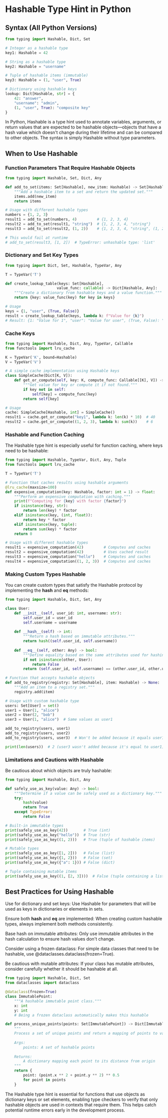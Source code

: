 # Hashable Type Hint in Python

## Syntax (All Python Versions)
```python
from typing import Hashable, Dict, Set

# Integer as a hashable type
key1: Hashable = 42

# String as a hashable type
key2: Hashable = "username"

# Tuple of hashable items (immutable)
key3: Hashable = (1, "user", True)

# Dictionary using hashable keys
lookup: Dict[Hashable, str] = {
    42: "answer",
    "username": "admin",
    (1, "user", True): "composite key"
}
```

In Python, Hashable is a type hint used to annotate variables, arguments, or return values that are expected to be hashable objects—objects that have a hash value which doesn't change during their lifetime and can be compared to other objects. The syntax is simply Hashable without type parameters.

## When to Use Hashable

### Function Parameters That Require Hashable Objects
```python
from typing import Hashable, Set, Dict, Any

def add_to_set(items: Set[Hashable], new_item: Hashable) -> Set[Hashable]:
    """Add a hashable item to a set and return the updated set."""
    items.add(new_item)
    return items

# Usage with different hashable types
numbers = {1, 2, 3}
result1 = add_to_set(numbers, 4)         # {1, 2, 3, 4}
result2 = add_to_set(result1, "string")  # {1, 2, 3, 4, "string"}
result3 = add_to_set(result2, (1, 2))    # {1, 2, 3, 4, "string", (1, 2)}

# This would fail at runtime
# add_to_set(result3, [1, 2])  # TypeError: unhashable type: 'list'
```

### Dictionary and Set Key Types
```python
from typing import Dict, Set, Hashable, TypeVar, Any

T = TypeVar('T')

def create_lookup_table(keys: Set[Hashable], 
                       value_func: callable) -> Dict[Hashable, Any]:
    """Create a dictionary from hashable keys and a value function."""
    return {key: value_func(key) for key in keys}

# Usage
keys = {1, "user", (True, False)}
result = create_lookup_table(keys, lambda k: f"Value for {k}")
# Result: {1: "Value for 1", "user": "Value for user", (True, False): "Value for (True, False)"}
```

### Cache Keys
```python
from typing import Hashable, Dict, Any, TypeVar, Callable
from functools import lru_cache

K = TypeVar('K', bound=Hashable)
V = TypeVar('V')

# A simple cache implementation using Hashable keys
class SimpleCache(Dict[K, V]):
    def get_or_compute(self, key: K, compute_func: Callable[[K], V]) -> V:
        """Get value for key or compute it if not found."""
        if key not in self:
            self[key] = compute_func(key)
        return self[key]

# Usage
cache: SimpleCache[Hashable, int] = SimpleCache()
result1 = cache.get_or_compute("key1", lambda k: len(k) * 10)  # 40
result2 = cache.get_or_compute((1, 2, 3), lambda k: sum(k))    # 6
```

### Hashable and Function Caching
The Hashable type hint is especially useful for function caching, where keys need to be hashable:
```python
from typing import Hashable, TypeVar, Dict, Any, Tuple
from functools import lru_cache

T = TypeVar('T')

# Function that caches results using hashable arguments
@lru_cache(maxsize=100)
def expensive_computation(key: Hashable, factor: int = 1) -> float:
    """Perform an expensive computation with caching."""
    print(f"Computing for {key} with factor {factor}")
    if isinstance(key, str):
        return len(key) * factor
    elif isinstance(key, (int, float)):
        return key * factor
    elif isinstance(key, tuple):
        return sum(key) * factor
    return 0

# Usage with different hashable types
result1 = expensive_computation(42)         # Computes and caches
result2 = expensive_computation(42)         # Uses cached result
result3 = expensive_computation("hello")    # Computes and caches
result4 = expensive_computation((1, 2, 3))  # Computes and caches
```

### Making Custom Types Hashable
You can create custom types that satisfy the Hashable protocol by implementing the __hash__ and __eq__ methods:
```python
from typing import Hashable, Dict, Set, Any

class User:
    def __init__(self, user_id: int, username: str):
        self.user_id = user_id
        self.username = username
    
    def __hash__(self) -> int:
        """Return a hash based on immutable attributes."""
        return hash((self.user_id, self.username))
    
    def __eq__(self, other: Any) -> bool:
        """Define equality based on the same attributes used for hashing."""
        if not isinstance(other, User):
            return False
        return (self.user_id, self.username) == (other.user_id, other.username)

# Function that accepts hashable objects
def add_to_registry(registry: Set[Hashable], item: Hashable) -> None:
    """Add an item to a registry set."""
    registry.add(item)

# Usage with custom hashable type
users: Set[User] = set()
user1 = User(1, "alice")
user2 = User(2, "bob")
user3 = User(1, "alice")  # Same values as user1

add_to_registry(users, user1)
add_to_registry(users, user2)
add_to_registry(users, user3)  # Won't be added because it equals user1

print(len(users))  # 2 (user3 wasn't added because it's equal to user1)
```

### Limitations and Cautions with Hashable
Be cautious about which objects are truly hashable:
```python
from typing import Hashable, Dict, Any

def safely_use_as_key(value: Any) -> bool:
    """Determine if a value can be safely used as a dictionary key."""
    try:
        hash(value)
        return True
    except TypeError:
        return False

# Built-in immutable types
print(safely_use_as_key(42))       # True (int)
print(safely_use_as_key("hello"))  # True (str)
print(safely_use_as_key((1, 2)))   # True (tuple of hashable items)

# Mutable types
print(safely_use_as_key([1, 2]))   # False (list)
print(safely_use_as_key({1, 2}))   # False (set)
print(safely_use_as_key({"a": 1})) # False (dict)

# Tuple containing mutable items
print(safely_use_as_key((1, [2, 3])))  # False (tuple containing a list)
```

## Best Practices for Using Hashable
Use for dictionary and set keys: Use Hashable for parameters that will be used as keys in dictionaries or elements in sets.

Ensure both __hash__ and __eq__ are implemented: When creating custom hashable types, always implement both methods consistently.

Base hash on immutable attributes: Only use immutable attributes in the hash calculation to ensure hash values don't change.

Consider using a frozen dataclass: For simple data classes that need to be hashable, use @dataclasses.dataclass(frozen=True).

Be cautious with mutable attributes: If your class has mutable attributes, consider carefully whether it should be hashable at all.

```python
from typing import Hashable, Dict, Set
from dataclasses import dataclass

@dataclass(frozen=True)
class ImmutablePoint:
    """A hashable immutable point class."""
    x: int
    y: int
    # Being a frozen dataclass automatically makes this hashable

def process_unique_points(points: Set[ImmutablePoint]) -> Dict[ImmutablePoint, float]:
    """
    Process a set of unique points and return a mapping of points to values.
    
    Args:
        points: A set of hashable points
    
    Returns:
        A dictionary mapping each point to its distance from origin
    """
    return {
        point: (point.x ** 2 + point.y ** 2) ** 0.5
        for point in points
    }
```

The Hashable type hint is essential for functions that use objects as dictionary keys or set elements, enabling type checkers to verify that only hashable objects are used in contexts that require them. This helps catch potential runtime errors early in the development process.

